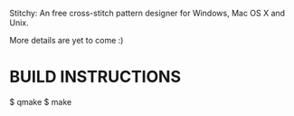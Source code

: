 Stitchy: An free cross-stitch pattern designer for Windows, Mac OS X and Unix.

More details are yet to come :)

BUILD INSTRUCTIONS
==================

$ qmake
$ make

